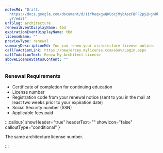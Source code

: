 ```yaml
---
notesMd: "Draft:
  https://docs.google.com/document/d/1iYheqxgwQKOocjMybAszFBFF2py2HgnRktPGa1Zpl\
  yY/edit"
urlSlug: architecture
renewalEventDisplayName: tbd
expirationEventDisplayName: tbd
licenseName: ""
previewType: renewal
summaryDescriptionMd: You can renew your architecture license online.
callToActionLink: https://newjersey.mylicense.com/eGov/Login.aspx
callToActionText: Renew My Architect License
aboveLicenseStatusContent: ""
---
```


### Renewal Requirements

- Certificate of completion for continuing education
- License number
- Registration code from your renewal notice (sent to you in the mail at least two weeks prior to your expiration date)
- Social Security number (SSN)
- Applicable fees paid

:::callout{ showHeader="true" headerText="" showIcon="false" calloutType="conditional" }

The same architecture license number.

:::
